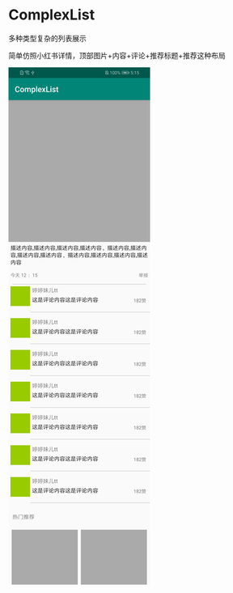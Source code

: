 # ComplexList
多种类型复杂的列表展示

简单仿照小红书详情，顶部图片+内容+评论+推荐标题+推荐这种布局

![效果图](https://github.com/hh-pan/ComplexList/raw/master/screenshots/01.jpg)
